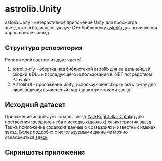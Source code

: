 # astrolib.Unity
astolib.Unity - интерактивное приложение Unity для просмотра звездного неба, использующее C++ библиотеку [astrolib](https://github.com/IldarS2000/astrolib) для вычисления характеристик звезд.

## Структура репозитория
Репозиторий состоит из двух частей:
1) astrolib-my - обертка над библиотекой astrolib для ее дальнейшей сборки в DLL и последующего использования в .NET посредством P/Invoke
2) AstrolibUI - приложение Unity, использующее сборку astrolib-my для произведения вычислений над характеристиками звезд

## Исходный датасет
Приложение использует каталог звезд [Yale Bright Star Catalog](http://tdc-www.harvard.edu/catalogs/bsc5.html) для построения звездного неба и исходных(данных) характеристик звезд
Также приложение содержит данные о созвездиях и известных именах звезд. Более подробно с используемыми данными можно ознакомиться [здесь](https://github.com/SharafeevRavil/astrolib.Unity/tree/master/AstrolibUI/Assets/Resources)

## Скриншоты приложения
